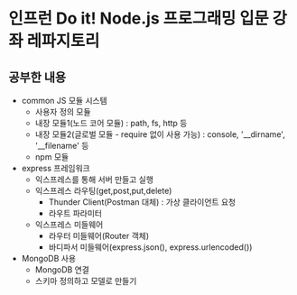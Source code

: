 # 인프런 Do it! Node.js 프로그래밍 입문 강좌 레파지토리

## 공부한 내용

- common JS 모듈 시스템
  - 사용자 정의 모듈
  - 내장 모듈1(노드 코어 모듈) : path, fs, http 등
  - 내장 모듈2(글로벌 모듈 - require 없이 사용 가능) : console, '\_\_dirname', '\_\_filename' 등
  - npm 모듈
- express 프레임워크
  - 익스프레스를 통해 서버 만들고 실행
  - 익스프레스 라우팅(get,post,put,delete)
    - Thunder Client(Postman 대체) : 가상 클라이언트 요청
    - 라우트 파라미터
  - 익스프레스 미들웨어
    - 라우터 미들웨어(Router 객체)
    - 바디파서 미들웨어(express.json(), express.urlencoded())
- MongoDB 사용
  - MongoDB 연결
  - 스키마 정의하고 모델로 만들기
